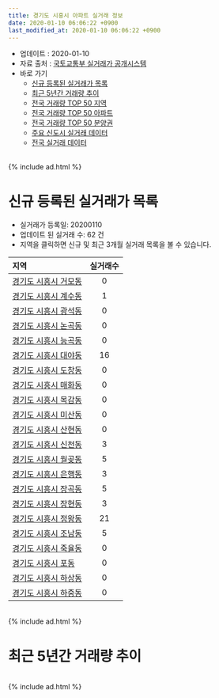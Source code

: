 ```yaml
---
title: 경기도 시흥시 아파트 실거래 정보
date: 2020-01-10 06:06:22 +0900
last_modified_at: 2020-01-10 06:06:22 +0900
---
```


* 업데이트 : 2020-01-10
* 자료 출처 : [국토교통부 실거래가 공개시스템](http://rt.molit.go.kr)
* 바로 가기
    * [신규 등록된 실거래가 목록](#신규-등록된-실거래가-목록)
    * [최근 5년간 거래량 추이](#최근-5년간-거래량-추이)
    * [전국 거래량 TOP 50 지역](https://inasie.github.io/apt-trade-info/최근-3개월-전국에서-가장-거래가-많이-발생한-지역)
    * [전국 거래량 TOP 50 아파트](https://inasie.github.io/apt-trade-info/최근-3개월-전국에서-가장-거래가-많이-발생한-아파트)
    * [전국 거래량 TOP 50 분양권](https://inasie.github.io/apt-trade-info/최근-3개월-전국에서-가장-거래가-많이-발생한-분양권)
    * [주요 신도시 실거래 데이터](https://inasie.github.io/apt-trade-info/주요-신도시)
    * [전국 실거래 데이터](https://inasie.github.io/apt-trade-info/전국)

<br>
{% include ad.html %}
<br>

# 신규 등록된 실거래가 목록
* 실거래가 등록일: 20200110
* 업데이트 된 실거래 수: 62 건
* 지역을 클릭하면 신규 및 최근 3개월 실거래 목록을 볼 수 있습니다.


|지역|실거래수|
|:---|:---:|
|[경기도 시흥시 거모동](https://inasie.github.io/apt-trade-info/경기도-시흥시-거모동)|0|
|[경기도 시흥시 계수동](https://inasie.github.io/apt-trade-info/경기도-시흥시-계수동)|1|
|[경기도 시흥시 광석동](https://inasie.github.io/apt-trade-info/경기도-시흥시-광석동)|0|
|[경기도 시흥시 논곡동](https://inasie.github.io/apt-trade-info/경기도-시흥시-논곡동)|0|
|[경기도 시흥시 능곡동](https://inasie.github.io/apt-trade-info/경기도-시흥시-능곡동)|0|
|[경기도 시흥시 대야동](https://inasie.github.io/apt-trade-info/경기도-시흥시-대야동)|16|
|[경기도 시흥시 도창동](https://inasie.github.io/apt-trade-info/경기도-시흥시-도창동)|0|
|[경기도 시흥시 매화동](https://inasie.github.io/apt-trade-info/경기도-시흥시-매화동)|0|
|[경기도 시흥시 목감동](https://inasie.github.io/apt-trade-info/경기도-시흥시-목감동)|0|
|[경기도 시흥시 미산동](https://inasie.github.io/apt-trade-info/경기도-시흥시-미산동)|0|
|[경기도 시흥시 산현동](https://inasie.github.io/apt-trade-info/경기도-시흥시-산현동)|0|
|[경기도 시흥시 신천동](https://inasie.github.io/apt-trade-info/경기도-시흥시-신천동)|3|
|[경기도 시흥시 월곶동](https://inasie.github.io/apt-trade-info/경기도-시흥시-월곶동)|5|
|[경기도 시흥시 은행동](https://inasie.github.io/apt-trade-info/경기도-시흥시-은행동)|3|
|[경기도 시흥시 장곡동](https://inasie.github.io/apt-trade-info/경기도-시흥시-장곡동)|5|
|[경기도 시흥시 장현동](https://inasie.github.io/apt-trade-info/경기도-시흥시-장현동)|3|
|[경기도 시흥시 정왕동](https://inasie.github.io/apt-trade-info/경기도-시흥시-정왕동)|21|
|[경기도 시흥시 조남동](https://inasie.github.io/apt-trade-info/경기도-시흥시-조남동)|5|
|[경기도 시흥시 죽율동](https://inasie.github.io/apt-trade-info/경기도-시흥시-죽율동)|0|
|[경기도 시흥시 포동](https://inasie.github.io/apt-trade-info/경기도-시흥시-포동)|0|
|[경기도 시흥시 하상동](https://inasie.github.io/apt-trade-info/경기도-시흥시-하상동)|0|
|[경기도 시흥시 하중동](https://inasie.github.io/apt-trade-info/경기도-시흥시-하중동)|0|


<br>
{% include ad.html %}
<br>

# 최근 5년간 거래량 추이


<div style="width:100%;">
    <canvas id="deal_progress" height="200"></canvas>
</div>

<script>
new Chart(document.getElementById("deal_progress"), {
    type: 'line',
    data: {
        labels: ['201501','201502','201503','201504','201505','201506','201507','201508','201509','201510','201511','201512','201601','201602','201603','201604','201605','201606','201607','201608','201609','201610','201611','201612','201701','201702','201703','201704','201705','201706','201707','201708','201709','201710','201711','201712','201801','201802','201803','201804','201805','201806','201807','201808','201809','201810','201811','201812','201901','201902','201903','201904','201905','201906','201907','201908','201909','201910','201911','201912','202001'],
        datasets: [{
            label: '매매',
            pointRadius: 1,
            data: [614, 512, 917, 736, 652, 666, 573, 588, 590, 719, 536, 463, 413, 441, 617, 526, 543, 673, 614, 664, 592, 648, 412, 342, 266, 392, 542, 550, 631, 669, 632, 476, 448, 395, 370, 332, 717, 638, 870, 613, 579, 619, 704, 1087, 1069, 697, 632, 568, 703, 532, 562, 705, 858, 759, 828, 843, 847, 1109, 903, 601, 59],
            borderColor: "rgba(255, 201, 14, 1)",
            backgroundColor: "rgba(255, 201, 14, 0.5)",
            fill: false,
            lineTension: 0
        },{
            label: '전월세',
            pointRadius: 1,
            data: [469, 433, 598, 514, 496, 466, 482, 537, 456, 524, 432, 381, 423, 444, 513, 456, 439, 393, 480, 540, 501, 524, 409, 440, 370, 484, 509, 423, 484, 478, 534, 527, 500, 407, 444, 401, 585, 581, 772, 666, 503, 508, 455, 526, 477, 534, 384, 365, 476, 511, 551, 500, 569, 603, 598, 652, 809, 668, 503, 439, 83],
            borderColor: "rgba(0, 141, 185, 1)",
            backgroundColor: "rgba(0, 141, 185, 0.5)",
            fill: false,
            lineTension: 0
        }
        ]
    },
    options: {
        responsive: true,
        title: {
            display: false
        },
        tooltips: {
            mode: 'index',
            intersect: false
        },
        hover: {
            mode: 'nearest',
            intersect: true
        },
        scales: {
            xAxes: [{
                display: true,
                scaleLabel: {
                    display: true,
                    labelString: '년/월'
                }
            }],
            yAxes: [{
                display: true,
                ticks: {
                    suggestedMin: 0,
                },
                scaleLabel: {
                    display: true,
                    labelString: '실거래 수'
                }
            }]
        }
    }
});

</script>


<br>
{% include ad.html %}
<br>

